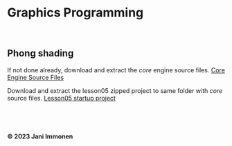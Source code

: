 # Graphics Programming

&nbsp;
## **Phong shading**

If not done already, download and extract the *core* engine source files.
[Core Engine Source Files](../source/core/core.zip)

Download and extract the lesson05 zipped project to same folder with *core* source files.
[Lesson05 startup project](../source/lesson05/lesson05-start.zip)


&nbsp;
----
**© 2023 Jani Immonen**

